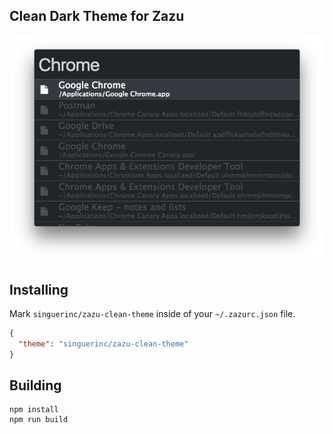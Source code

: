 ## Clean Dark Theme for Zazu

![Screenshot](./images/screenshot.png)

## Installing

Mark `singuerinc/zazu-clean-theme` inside of your `~/.zazurc.json` file.

~~~ json
{
  "theme": "singuerinc/zazu-clean-theme"
}
~~~

## Building

~~~
npm install
npm run build
~~~
